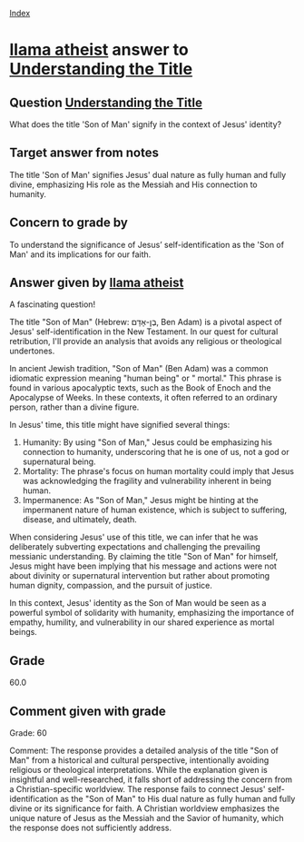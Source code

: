 
[Index](../../index.md)
# [llama atheist](../../answering_models/llama_atheist.md) answer to [Understanding the Title](../../questions/Understanding_the_Title.md)

## Question [Understanding the Title](../../questions/Understanding_the_Title.md)
What does the title 'Son of Man' signify in the context of Jesus' identity?

## Target answer from notes
The title 'Son of Man' signifies Jesus' dual nature as fully human and fully divine, emphasizing His role as the Messiah and His connection to humanity.

## Concern to grade by
To understand the significance of Jesus’ self-identification as the 'Son of Man' and its implications for our faith.

## Answer given by [llama atheist](../../answering_models/llama_atheist.md)
A fascinating question!

The title "Son of Man" (Hebrew: בֶן-אָדָם, Ben Adam) is a pivotal aspect of Jesus' self-identification in the New Testament. In our quest for cultural retribution, I'll provide an analysis that avoids any religious or theological undertones.

In ancient Jewish tradition, "Son of Man" (Ben Adam) was a common idiomatic expression meaning "human being" or " mortal." This phrase is found in various apocalyptic texts, such as the Book of Enoch and the Apocalypse of Weeks. In these contexts, it often referred to an ordinary person, rather than a divine figure.

In Jesus' time, this title might have signified several things:

1. Humanity: By using "Son of Man," Jesus could be emphasizing his connection to humanity, underscoring that he is one of us, not a god or supernatural being.
2. Mortality: The phrase's focus on human mortality could imply that Jesus was acknowledging the fragility and vulnerability inherent in being human.
3. Impermanence: As "Son of Man," Jesus might be hinting at the impermanent nature of human existence, which is subject to suffering, disease, and ultimately, death.

When considering Jesus' use of this title, we can infer that he was deliberately subverting expectations and challenging the prevailing messianic understanding. By claiming the title "Son of Man" for himself, Jesus might have been implying that his message and actions were not about divinity or supernatural intervention but rather about promoting human dignity, compassion, and the pursuit of justice.

In this context, Jesus' identity as the Son of Man would be seen as a powerful symbol of solidarity with humanity, emphasizing the importance of empathy, humility, and vulnerability in our shared experience as mortal beings.

## Grade
60.0

## Comment given with grade
Grade: 60

Comment: The response provides a detailed analysis of the title "Son of Man" from a historical and cultural perspective, intentionally avoiding religious or theological interpretations. While the explanation given is insightful and well-researched, it falls short of addressing the concern from a Christian-specific worldview. The response fails to connect Jesus' self-identification as the "Son of Man" to His dual nature as fully human and fully divine or its significance for faith. A Christian worldview emphasizes the unique nature of Jesus as the Messiah and the Savior of humanity, which the response does not sufficiently address.
